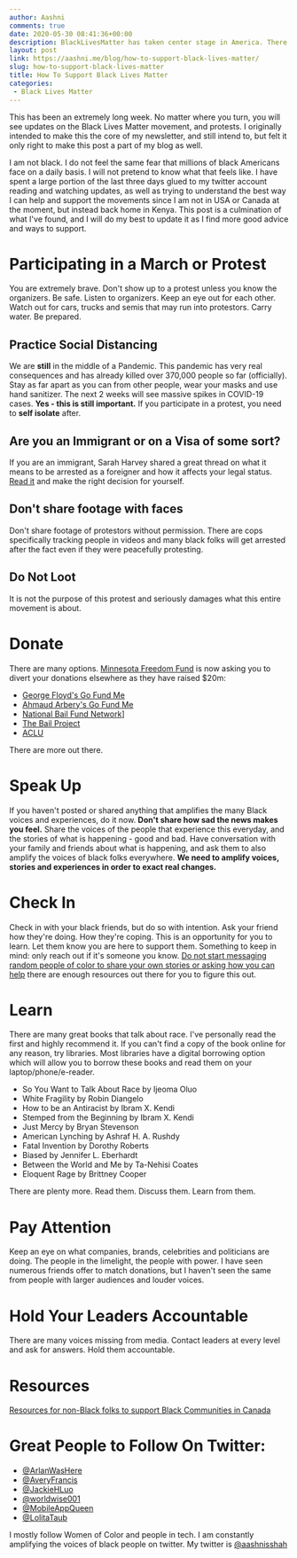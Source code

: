 ```yaml
---
author: Aashni
comments: true
date: 2020-05-30 08:41:36+00:00
description: BlackLivesMatter has taken center stage in America. There are many things that non-black folks can do to support this movement from donations, to education and more.
layout: post
link: https://aashni.me/blog/how-to-support-black-lives-matter/
slug: how-to-support-black-lives-matter
title: How To Support Black Lives Matter
categories:
 - Black Lives Matter
---
```


This has been an extremely long week. No matter where you turn, you will see updates on the Black Lives Matter movement, and protests. I originally intended to make this the core of my newsletter, and still intend to, but felt it only right to make this post a part of my blog as well.

I am not black. I do not feel the same fear that millions of black Americans face on a daily basis. I will not pretend to know what that feels like. I have spent a large portion of the last three days glued to my twitter account reading and watching updates, as well as trying to understand the best way I can help and support the movements since I am not in USA or Canada at the moment, but instead back home in Kenya. This post is a culmination of what I've found, and I will do my best to update it as I find more good advice and ways to support.

# Participating in a March or Protest
You are extremely brave. Don't show up to a protest unless you know the organizers. Be safe. Listen to organizers. Keep an eye out for each other. Watch out for cars, trucks and semis that may run into protestors. Carry water. Be prepared.

## Practice Social Distancing
We are **still** in the middle of a Pandemic. This pandemic has very real consequences and has already killed over 370,000 people so far (officially). Stay as far apart as you can from other people, wear your masks and use hand sanitizer. The next 2 weeks will see massive spikes in COVID-19 cases. **Yes - this is still important.** If you participate in a protest, you need to **self isolate** after.

## Are you an Immigrant or on a Visa of some sort?
If you are an immigrant, Sarah Harvey shared a great thread on what it means to be arrested as a foreigner and how it affects your legal status. [Read it](https://twitter.com/worldwise001/status/1267249204008611840?s=20) and make the right decision for yourself.

## Don't share footage with faces
Don't share footage of protestors without permission. There are cops specifically tracking people in videos and many black folks will get arrested after the fact even if they were peacefully protesting.

## Do Not Loot
It is not the purpose of this protest and seriously damages what this entire movement is about.

# Donate
There are many options. [Minnesota Freedom Fund](https://twitter.com/MNFreedomFund/status/1266936872674172929) is now asking you to divert your donations elsewhere as they have raised $20m:
 - [George Floyd's Go Fund Me](https://www.gofundme.com/f/georgefloyd)
 - [Ahmaud Arbery's Go Fund Me](https://www.gofundme.com/f/i-run-with-maud)
 - [National Bail Fund Network](https://www.communityjusticeexchange.org/nbfn-directory)]
 - [The Bail Project](https://bailproject.org/)
 - [ACLU](https://www.aclu.org/issues/racial-justice)

There are more out there.

# Speak Up
If you haven't posted or shared anything that amplifies the many Black voices and experiences, do it now. **Don't share how sad the news makes you feel.** Share the voices of the people that experience this everyday, and the stories of what is happening - good and bad. Have conversation with your family and friends about what is happening, and ask them to also amplify the voices of black folks everywhere. **We need to amplify voices, stories and experiences in order to exact real changes.**

# Check In
Check in with your black friends, but do so with intention. Ask your friend how they're doing. How they're coping. This is an opportunity for you to learn. Let them know you are here to support them.
Something to keep in mind: only reach out if it's someone you know. [Do not start messaging random people of color to share your own stories or asking how you can help](https://twitter.com/jackiehluo/status/1267190551822114816?s=20) there are enough resources out there for you to figure this out.

# Learn
There are many great books that talk about race. I've personally read the first and highly recommend it. If you can't find a copy of the book online for any reason, try libraries. Most libraries have a digital borrowing option which will allow you to borrow these books and read them on your laptop/phone/e-reader.

 - So You Want to Talk About Race by Ijeoma Oluo
 - White Fragility by Robin Diangelo
 - How to be an Antiracist by Ibram X. Kendi
 - Stemped from the Beginning by Ibram X. Kendi
 - Just Mercy by Bryan Stevenson
 - American Lynching by Ashraf H. A. Rushdy
 - Fatal Invention by Dorothy Roberts
 - Biased by Jennifer L. Eberhardt
 - Between the World and Me by Ta-Nehisi Coates
 - Eloquent Rage by Brittney Cooper

There are plenty more. Read them. Discuss them. Learn from them.

# Pay Attention
Keep an eye on what companies, brands, celebrities and politicians are doing. The people in the limelight, the people with power. I have seen numerous friends offer to match donations, but I haven't seen the same from people with larger audiences and louder voices.

# Hold Your Leaders Accountable
There are many voices missing from media. Contact leaders at every level and ask for answers. Hold them accountable.

# Resources
[Resources for non-Black folks to support Black Communities in Canada](https://docs.google.com/document/d/1rvVbCG-7ubJDBISQGy02fQjFmUm2gWHJ08x1nDwoTcc/preview?pru=AAABcpHESLs*pdvwPVpxIQ176OLIxZaIxQ#)

# Great People to Follow On Twitter:
 - [@ArlanWasHere](https://twitter.com/arlanwashere)
 - [@AveryFrancis](https://twitter.com/averyfrancis)
 - [@JackieHLuo](https://twitter.com/jackiehluo)
 - [@worldwise001](https://twitter.com/worldwise001)
 - [@MobileAppQueen](https://twitter.com/MobileAppQueen)
 - [@LolitaTaub](https://twitter.com/lolitataub)

I mostly follow Women of Color and people in tech. I am constantly amplifying the voices of black people on twitter. My twitter is [@aashnisshah](https://twitter.com/aashnisshah)